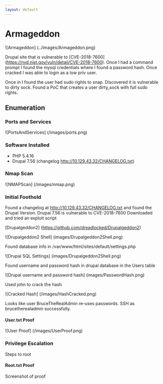 ```yaml
---
layout: default
---
```


# Armageddon

![Armageddon] (../images/Armageddon.png)

Drupal site that is vulnerable to [CVE-2018-7600] (https://nvd.nist.gov/vuln/detail/CVE-2018-7600). Once I had a command prompt I found the mysql credentials where I found a password hash. 
Once cracked I was able to login as a low priv user.

Once in I found the user had sudo rights to snap. Discovered it is vulnerable to dirty sock. Found a PoC that creates a user dirty_sock with full sudo rights.

## Enumeration

### Ports and Services

![PortsAndServices] (/images/ports.png)

### Software Installed

* PHP 5.4.16
* Drupal 7.56 (changelog http://10.129.43.32/CHANGELOG.txt)

### Nmap Scan

![NMAPScan] (/images/nmap.png)

### Initial Foothold

Found a changelog at http://10.129.43.32/CHANGELOG.txt and found the Drupal Version.
Drupal 7.56 is vulnerable to CVE-2018-7600
Downloaded and tried an exploit script

[Drupalgeddon2] (https://github.com/dreadlocked/Drupalgeddon2)

![Drupalgeddon2 Shell] (images/Drupalgeddon2Shell.png)

Found database info in /var/www/html/sites/default/settings.php

![Drupal SQL Settings] (images/Drupalgeddon2Shell.png)

Found username and password hash in drupal database in the Users table

![Drupal username and password hash] (images/PasswordHash.png)

Used john to crack the hash 

![Cracked Hash] (/images/HashCracked.png)

Looks like user BruceTheRealAdmin re-uses passwords. SSH as brucetherealadmin successfully.

#### User.txt Proof

![User Proof] (/images/UserProof.png)

### Privilege Escalation
Steps to root

#### Root.txt Proof
Screenshot of proof
